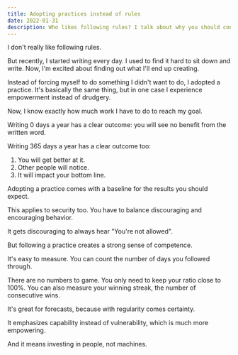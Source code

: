 ```yaml
---
title: Adopting practices instead of rules
date: 2022-01-31
description: Who likes following rules? I talk about why you should consider adopting practices instead of discouraging behaviours.
---
```


I don't really like following rules. 

But recently, I started writing every day. I used to find it hard to sit down and write.
Now, I'm excited about finding out what I'll end up creating.

Instead of forcing myself to do something I didn't want to do, I adopted a practice.
It's basically the same thing, but in one case I experience empowerment instead of drudgery.

Now, I know exactly how much work I have to do to reach my goal.

Writing 0 days a year has a clear outcome: you will see no benefit from the written word.

Writing 365 days a year has a clear outcome too:

1. You will get better at it.
2. Other people will notice.
3. It will impact your bottom line.

Adopting a practice comes with a baseline for the results you should expect.

This applies to security too. You have to balance discouraging and encouraging behavior.

It gets discouraging to always hear "You're not allowed".

But following a practice creates a strong sense of competence.

It's easy to measure. You can count the number of days you followed through. 

There are no numbers to game. You only need to keep your ratio close to 100%. 
You can also measure your winning streak, the number of consecutive wins.

It's great for forecasts, because with regularity comes certainty.

It emphasizes capability instead of vulnerability, which is much more empowering.

And it means investing in people, not machines.
